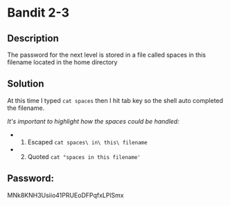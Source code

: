 # Bandit 2-3

## Description
The password for the next level is stored in a file called spaces in this filename
located in the home directory

## Solution

At this time I typed ```cat spaces``` then I hit tab key so the shell auto completed
the filename.

*It's important to highlight how the spaces could be handled:*

- 1. Escaped
```cat spaces\ in\ this\ filename```

- 2. Quoted
```cat "spaces in this filename'```

## Password:
MNk8KNH3Usiio41PRUEoDFPqfxLPlSmx
